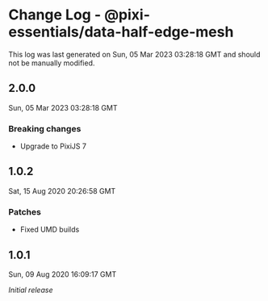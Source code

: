 # Change Log - @pixi-essentials/data-half-edge-mesh

This log was last generated on Sun, 05 Mar 2023 03:28:18 GMT and should not be manually modified.

## 2.0.0
Sun, 05 Mar 2023 03:28:18 GMT

### Breaking changes

- Upgrade to PixiJS 7

## 1.0.2
Sat, 15 Aug 2020 20:26:58 GMT

### Patches

- Fixed UMD builds

## 1.0.1
Sun, 09 Aug 2020 16:09:17 GMT

_Initial release_

